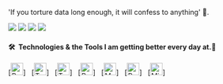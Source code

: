 'If you torture data long enough, it will confess to anything' 🎯.

[![](https://img.shields.io/badge/LinkedIn-ravinakulan-white?logo=Linkedin&logoColor=blue&labelColor=darkblue)](https://www.linkedin.com/in/ravi-nakulan-data-analyst/)
[![](https://img.shields.io/badge/Slideshare-ravinakulan-white?logo=Slideshare&labelColor=yellow)](https://www.slideshare.net/ravinakulan)
[![](https://img.shields.io/badge/Gmail-ravi.nakulan@gmail.com-white?logo=Gmail&logoColor=Red&labelColor=lightred)](mailto:ravi.nakulan@gmail.com)
[![](https://img.shields.io/badge/YouTube-ravinakulan-white?logo=YouTube&labelColor=darkred)](https://youtu.be/xVa_0X4P3Ek)


#### 🛠  Technologies & the Tools I am getting better every day at.🚀

<a name="learning-now"></a>

[<img src="https://img.shields.io/badge/Python-282C34?logo=python&logoColor=F7DF1E" alt="Python logo" title="Python" height="25" />]
&nbsp;
[<img src="https://img.shields.io/badge/Tableau-282C34?logo=tableau&logoColor=3178C6" alt="Tableau logo" title="Tableau" height="25" />]
&nbsp;
[<img src="https://img.shields.io/badge/Tableau-282C34?logo=tableau&logoColor=474747rgb" alt="Tableau logo" title="Tableau" height="25" />]
&nbsp;
[<img src="https://img.shields.io/badge/PowerBI-282C34?logo=powerbi&logoColor=E3AE26" alt="PowerBI logo" title="PowerBI" height="25" />]
&nbsp;
[<img src="https://img.shields.io/badge/MySQL-282C34?logo=mysql&logoColor=1BB3EE" alt="MySQL logo" title="MySQL" height="25" />]
&nbsp;
[<img src="https://img.shields.io/badge/R-282C34?logo=r&logoColor=2B76CC" alt="R logo" title="R" height="25" />]
&nbsp;
[<img src="https://img.shields.io/badge/Microsoft Excel-282C34?logo=microsoftexcel&logoColor=2B76CC" alt="Miscrosoft Excel logo" title="Microsoft Excel" height="25" />]
&nbsp;

<a name="learning-next"></a>

